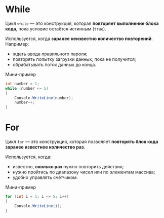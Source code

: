 # While
Цикл `while` — это конструкция, которая **повторяет выполнение блока кода**, пока условие остаётся истинным (`true`).

Используется, когда **заранее неизвестно количество повторений**.  
Например:
- ждать ввода правильного пароля;
- повторять попытку загрузки данных, пока не получится;
- обрабатывать поток данных до конца.

Мини-пример
```csharp
int number = 1;
while (number <= 5)
{
    Console.WriteLine(number);
    number++;
}
```

# For

Цикл `for` — это конструкция, которая позволяет **повторять блок кода заранее известное количество раз**.

Используется, когда:
- известно, **сколько раз** нужно повторить действия;
- нужно пройтись по диапазону чисел или по элементам массива;
- удобно управлять счётчиком.

Мини-пример
```csharp
for (int i = 1; i <= 5; i++)
{
    Console.WriteLine(i);
}
```

